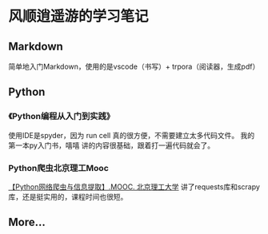 # 风顺逍遥游的学习笔记

## Markdown
简单地入门Markdown，使用的是vscode（书写）+  trpora（阅读器，生成pdf）

##  Python
### 《Python编程从入门到实践》
使用IDE是spyder，因为 run cell 真的很方便，不需要建立太多代码文件。
我的第一本py入门书，嘻嘻
讲的内容很基础，跟着打一遍代码就会了。
### Python爬虫北京理工Mooc
[【Python网络爬虫与信息提取】.MOOC. 北京理工大学](https://www.bilibili.com/video/av9784617"b站视频地址")
讲了requests库和scrapy库，还是挺实用的，课程时间也很短。
## More...
